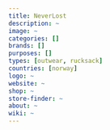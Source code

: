 ```yaml
---
title: NeverLost
description: ~
image: ~
categories: []
brands: []
purposes: []
types: [outwear, rucksack]
countries: [norway]
logo: ~
website: ~
shop: ~
store-finder: ~
about: ~
wiki: ~
---
```

